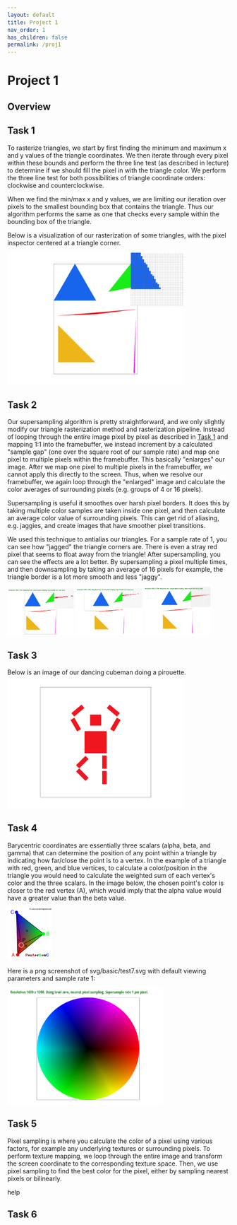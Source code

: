 ```yaml
---
layout: default
title: Project 1
nav_order: 1
has_children: false
permalink: /proj1
---
```


# Project 1

## Overview

## Task 1

To rasterize triangles, we start by first finding the minimum and maximum x and y values of the triangle coordinates. We then iterate through every pixel within these bounds and perform the three line test (as described in lecture) to determine if we should fill the pixel in with the triangle color. We perform the three line test for both possibilities of triangle coordinate orders: clockwise and counterclockwise.

When we find the min/max x and y values, we are limiting our iteration over pixels to the smallest bounding box that contains the triangle. Thus our algorithm performs the same as one that checks every sample within the bounding box of the triangle.

Below is a visualization of our rasterization of some triangles, with the pixel inspector centered at a triangle corner.

<img src="proj1_assets/triangle.png" width=400>

## Task 2

Our supersampling algorithm is pretty straightforward, and we only slightly modify our triangle rasterization method and rasterization pipeline. Instead of looping through the entire image pixel by pixel as described in [Task 1](#task-1) and mapping 1:1 into the framebuffer, we instead increment by a calculated "sample gap" (one over the square root of our sample rate) and map one pixel to multiple pixels within the framebuffer. This basically "enlarges" our image. After we map one pixel to multiple pixels in the framebuffer, we cannot apply this directly to the screen. Thus, when we resolve our framebuffer, we again loop through the "enlarged" image and calculate the color averages of surrounding pixels (e.g. groups of 4 or 16 pixels).

Supersampling is useful it smoothes over harsh pixel borders. It does this by taking multiple color samples are taken inside one pixel, and then calculate an average color value of surrounding pixels. This can get rid of aliasing, e.g. jaggies, and create images that have smoother pixel transitions.

We used this technique to antialias our triangles. For a sample rate of 1, you can see how "jagged" the triangle corners are. There is even a stray red pixel that seems to float away from the triangle! After supersampling, you can see the effects are a lot better. By supersampling a pixel multiple times, and then downsampling by taking an average of 16 pixels for example, the triangle border is a lot more smooth and less "jaggy".

<p float="center">
  <img src="proj1_assets/supersample_1.png" width="30%" />
  <img src="proj1_assets/supersample_4.png" width="30%" /> 
  <img src="proj1_assets/supersample_16.png" width="30%" />
</p>

## Task 3

Below is an image of our dancing cubeman doing a pirouette.
<img src="proj1_assets/my_robot.png" width=400>

## Task 4

Barycentric coordinates are essentially three scalars (alpha, beta, and gamma) that can determine the position of any point within a triangle by indicating how far/close the point is to a vertex. In the example of a triangle with red, green, and blue vertices, to calculate a color/position in the triangle you would need to calculate the weighted sum of each vertex's color and the three scalars. In the image below, the chosen point's color is closer to the red vertex (A), which would imply that the alpha value would have a greater value than the beta value. 

<img src="proj1_assets/barycentric_tri.png" width=20%>

Here is a png screenshot of svg/basic/test7.svg with default viewing parameters and sample rate 1:

<img src="proj1_assets/barycentric_tri2.png" width=70%>

## Task 5

Pixel sampling is where you calculate the color of a pixel using various factors, for example any underlying textures or surrounding pixels. To perform texture mapping, we loop through the entire image and transform the screen coordinate to the corresponding texture space. Then, we use pixel sampling to find the best color for the pixel, either by sampling nearest pixels or bilinearly.

help


## Task 6